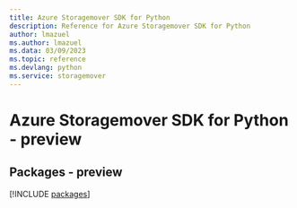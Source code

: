 ```yaml
---
title: Azure Storagemover SDK for Python
description: Reference for Azure Storagemover SDK for Python
author: lmazuel
ms.author: lmazuel
ms.data: 03/09/2023
ms.topic: reference
ms.devlang: python
ms.service: storagemover
---
```

# Azure Storagemover SDK for Python - preview
## Packages - preview
[!INCLUDE [packages](storagemover-index.md)]